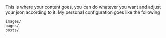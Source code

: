 This is where your content goes, you can do whatever you want and adjust your json according to it.
My personal configuration goes like the following

```
images/
pages/
posts/
```
